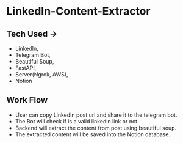 # LinkedIn-Content-Extractor

## Tech Used -> 
- LinkedIn, 
- Telegram Bot, 
- Beautiful Soup, 
- FastAPI, 
- Server(Ngrok, AWS),
- Notion

## Work Flow
- User can copy LinkedIn post url and share it to the telegram bot. 
- The Bot will check if is a valid linkedin link or not.
- Backend will extract the content from post using beautiful soup.
- The extracted content will be saved into the Notion database.